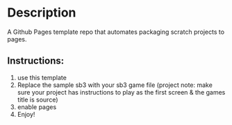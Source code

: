 # Description
A Github Pages template repo that automates packaging scratch projects to pages.

## Instructions:
1. use this template
2. Replace the sample sb3 with your sb3 game file (project note: make sure your project has instructions to play as the first screen & the games title is source)
3. enable pages
4. Enjoy!
